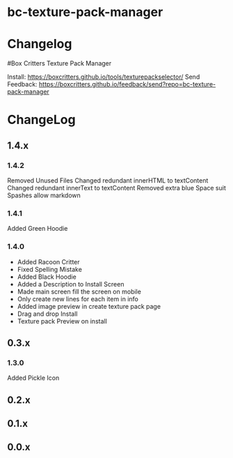 # bc-texture-pack-manager
# Changelog

#Box Critters Texture Pack Manager

Install: https://boxcritters.github.io/tools/texturepackselector/
Send Feedback: https://boxcritters.github.io/feedback/send?repo=bc-texture-pack-manager

# ChangeLog
## 1.4.x
### 1.4.2
Removed Unused Files
Changed redundant innerHTML to textContent
Changed redundant innerText to textContent
Removed extra blue Space suit
Spashes allow markdown

### 1.4.1
Added Green Hoodie

### 1.4.0
- Added Racoon Critter
- Fixed Spelling Mistake
- Added Black Hoodie
- Added a Description to Install Screen
- Made main screen fill the screen on mobile
- Only create new lines for each item in info
- Added image preview in create texture pack page
- Drag and drop Install
- Texture pack Preview on install

## 0.3.x
### 1.3.0
Added Pickle Icon

## 0.2.x

## 0.1.x

## 0.0.x